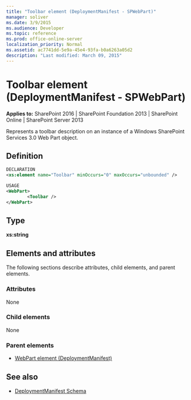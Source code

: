 ```yaml
---
title: "Toolbar element (DeploymentManifest - SPWebPart)"
manager: soliver
ms.date: 3/9/2015
ms.audience: Developer
ms.topic: reference
ms.prod: office-online-server
localization_priority: Normal
ms.assetid: ac7741dd-5e9a-45e4-93fa-b0a6263a05d2
description: "Last modified: March 09, 2015"
---
```


# Toolbar element (DeploymentManifest - SPWebPart)

**Applies to:** SharePoint 2016 | SharePoint Foundation 2013 | SharePoint Online | SharePoint Server 2013 
  
Represents a toolbar description on an instance of a Windows SharePoint Services 3.0 Web Part object.

## Definition

```XML
DECLARATION
<xs:element name="Toolbar" minOccurs="0" maxOccurs="unbounded" />

USAGE
<WebPart>
        <Toolbar />
</WebPart>

```

## Type

**xs:string**
  
## Elements and attributes

The following sections describe attributes, child elements, and parent elements.

### Attributes

None
   
### Child elements

None
   
### Parent elements

- [WebPart element (DeploymentManifest)](webpart-element-deploymentmanifest.md)
   
## See also

- [DeploymentManifest Schema](deploymentmanifest-schema.md)

